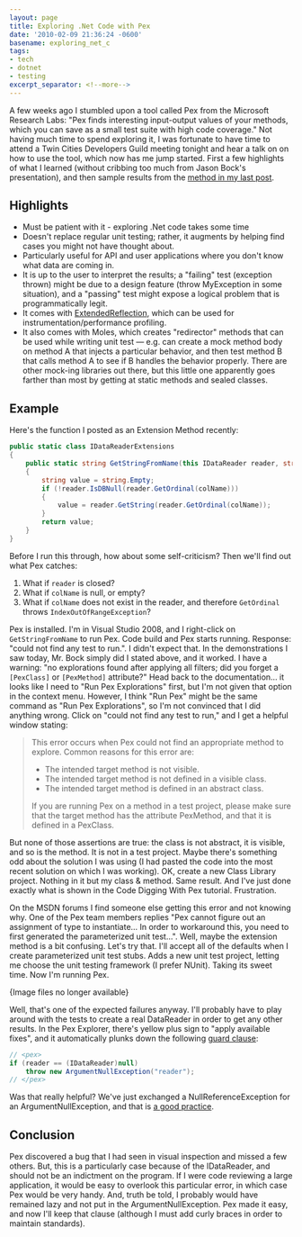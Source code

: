 ```yaml
---
layout: page
title: Exploring .Net Code with Pex
date: '2010-02-09 21:36:24 -0600'
basename: exploring_net_c
tags:
- tech
- dotnet
- testing
excerpt_separator: <!--more-->
---
```


A few weeks ago I stumbled upon a tool called Pex from the Microsoft Research
Labs: "Pex finds interesting input-output values of your methods, which you can
save as a small test suite with high code coverage." Not having much time to
spend exploring it, I was fortunate to have time to attend a Twin Cities
Developers Guild meeting tonight and hear a talk on on how to use the tool,
which now has me jump started. First a few highlights of what I learned (without
cribbing too much from Jason Bock's presentation), and then sample results from
the [method in my last post](/archive/2010/01/18/c_extension_met/).

<!--more-->

## Highlights

* Must be patient with it - exploring .Net code takes some time
* Doesn't replace regular unit testing; rather, it augments by helping find
  cases you might not have thought about.
* Particularly useful for API and user applications where you don't know what
  data are coming in.
* It is up to the user to interpret the results; a "failing" test (exception
  thrown) might be due to a design feature (throw MyException in some
  situation), and a "passing" test might expose a logical problem that is
  programmatically legit.
* It comes with [ExtendedReflection](/archive/2010/01/18/c_extension_met/),
  which can be used for instrumentation/performance profiling.
* It also comes with Moles, which creates "redirector" methods that can be used
  while writing unit test &mdash; e.g. can create a mock method body on method A
  that injects a particular behavior, and then test method B that calls method A
  to see if B handles the behavior properly. There are other mock-ing libraries
  out there, but this little one apparently goes farther than most by getting at
  static methods and sealed classes.

## Example

Here's the function I posted as an Extension Method recently:

```csharp
public static class IDataReaderExtensions
{
    public static string GetStringFromName(this IDataReader reader, string colName)
    {
        string value = string.Empty;
        if (!reader.IsDBNull(reader.GetOrdinal(colName)))
        {
            value = reader.GetString(reader.GetOrdinal(colName));
        }
        return value;
    }
}
```

Before I run this through, how about some self-criticism? Then we'll find out what Pex catches:

1. What if `reader` is closed?
2. What if `colName` is null, or empty?
3. What if `colName` does not exist in the reader, and therefore `GetOrdinal`
   throws `IndexOutOfRangeException`?

Pex is installed. I'm in Visual Studio 2008, and I right-click on
`GetStringFromName` to run Pex. Code build and Pex starts running. Response:
"could not find any test to run.". I didn't expect that. In the demonstrations I
saw today, Mr. Bock simply did I stated above, and it worked. I have a warning:
"no explorations found after applying all filters; did you forget a `[PexClass]`
or `[PexMethod]` attribute?" Head back to the documentation&hellip; it looks
like I need to "Run Pex Explorations" first, but I'm not given that option in
the context menu. However, I think "Run Pex" might be the same command as "Run
Pex Explorations", so I'm not convinced that I did anything wrong. Click on
"could not find any test to run," and I get a helpful window stating:

> This error occurs when Pex could not find an appropriate method to explore.
> Common reasons for this error are:
>
> * The intended target method is not visible.
> * The intended target method is not defined in a visible class.
> * The intended target method is defined in an abstract class.
>
> If you are running Pex on a method in a test project, please make sure that
> the target method has the attribute PexMethod, and that it is defined in a
> PexClass.

But none of those assertions are true: the class is not abstract, it is visible,
and so is the method. It is not in a test project. Maybe there's something odd
about the solution I was using (I had pasted the code into the most recent
solution on which I was working). OK, create a new Class Library project.
Nothing in it but my class &amp; method. Same result. And I've just done exactly
what is shown in the Code Digging With Pex tutorial. Frustration.

On the MSDN forums I find someone else getting this error and not knowing
why. One of the Pex team members replies "Pex cannot figure out an assignment of
type to instantiate... In order to workaround this, you need to first generated
the parameterized unit test...". Well, maybe the extension method is a bit
confusing. Let's try that. I'll accept all of the defaults when I create
parameterized unit test stubs. Adds a new unit test project, letting me choose
the unit testing framework (I prefer NUnit). Taking its sweet time. Now I'm
running Pex.

{Image files no longer available}

Well, that's one of the expected failures anyway. I'll probably have to play
around with the tests to create a real DataReader in order to get any other
results. In the Pex Explorer, there's yellow plus sign to "apply available
fixes", and it automatically plunks down the following [guard
clause](https://wiki.c2.com/?GuardClause):

```csharp
// <pex>
if (reader == (IDataReader)null)
    throw new ArgumentNullException("reader");
// </pex>
```

Was that really helpful? We've just exchanged a NullReferenceException for an
ArgumentNullException, and that is [a good
practice](https://learn.microsoft.com/en-us/archive/blogs/brada/nullreferenceexception-or-argumentnullexception).

## Conclusion

Pex discovered a bug that I had seen in visual inspection and missed a few
others. But, this is a particularly case because of the IDataReader, and should
not be an indictment on the program. If I were code reviewing a large
application, it would be easy to overlook this particular error, in which case
Pex would be very handy. And, truth be told, I probably would have remained lazy
and not put in the ArgumentNullException. Pex made it easy, and now I'll keep
that clause (although I must add curly braces in order to maintain standards).
